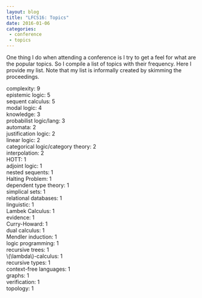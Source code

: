 ```yaml
---
layout: blog
title: "LFCS16: Topics"
date: 2016-01-06
categories:
 - conference
 - topics
---
```


One thing I do when attending a conference is I try to get a feel for what are the popular topics.  So I compile a list of topics with their frequency.  Here I provide my list.  Note that my list is informally created by skimming the proceedings.

complexity: 9<br>
epistemic logic: 5<br>
sequent calculus: 5<br>
modal logic: 4<br>
knowledge: 3<br>
probabilist logic/lang: 3<br>
automata: 2<br>
justification logic: 2<br>
linear logic: 2<br>
categorical logic/category theory: 2<br>
interpolation: 2<br>
HOTT: 1<br>
adjoint logic: 1<br>
nested sequents: 1<br>
Halting Problem: 1<br>
dependent type theory: 1<br>
simplical sets: 1<br>
relational databases: 1<br>
linguistic: 1<br>
Lambek Calculus: 1<br>
evidence: 1<br>
Curry-Howard: 1<br>
dual calculus: 1<br>
Mendler induction: 1<br>
logic programming: 1<br>
recursive trees: 1<br>
\\(\lambda\\)-calculus: 1<br>
recursive types: 1<br>
context-free languages: 1<br>
graphs: 1<br>
verification: 1<br>
topology: 1
